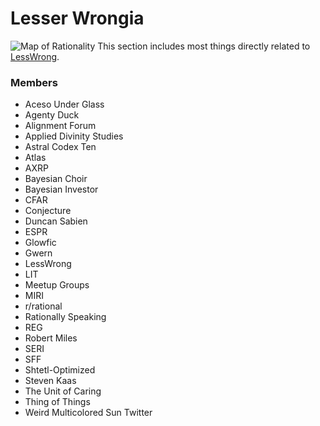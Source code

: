 # Lesser Wrongia

![Map of Rationality](/images/wiki/maps/map_lesser_wrongia.png)
This section includes most things directly related to [LessWrong]().
### Members
- Aceso Under Glass
- Agenty Duck
- Alignment Forum
- Applied Divinity Studies
- Astral Codex Ten
- Atlas
- AXRP
- Bayesian Choir
- Bayesian Investor
- CFAR
- Conjecture
- Duncan Sabien
- ESPR
- Glowfic
- Gwern
- LessWrong
- LIT
- Meetup Groups
- MIRI
- r/rational
- Rationally Speaking
- REG
- Robert Miles
- SERI
- SFF
- Shtetl-Optimized
- Steven Kaas
- The Unit of Caring
- Thing of Things
- Weird Multicolored Sun Twitter
